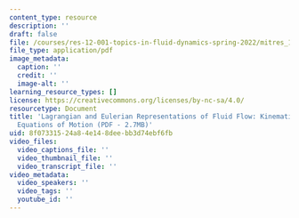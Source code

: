 ```yaml
---
content_type: resource
description: ''
draft: false
file: /courses/res-12-001-topics-in-fluid-dynamics-spring-2022/mitres_12_001_essay3.pdf
file_type: application/pdf
image_metadata:
  caption: ''
  credit: ''
  image-alt: ''
learning_resource_types: []
license: https://creativecommons.org/licenses/by-nc-sa/4.0/
resourcetype: Document
title: 'Lagrangian and Eulerian Representations of Fluid Flow: Kinematics and the
  Equations of Motion (PDF - 2.7MB)'
uid: 8f073315-24a8-4e14-8dee-bb3d74ebf6fb
video_files:
  video_captions_file: ''
  video_thumbnail_file: ''
  video_transcript_file: ''
video_metadata:
  video_speakers: ''
  video_tags: ''
  youtube_id: ''
---
```

